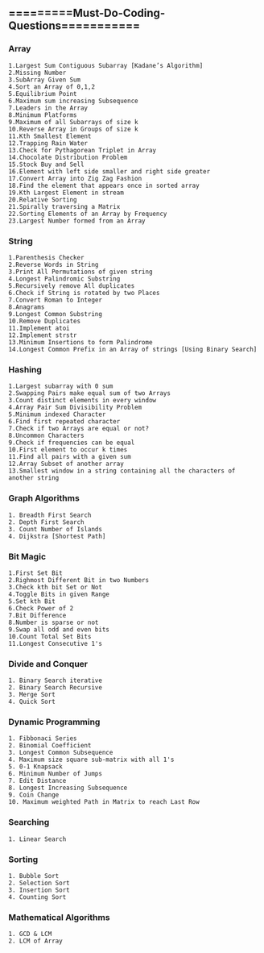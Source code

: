 ## =========Must-Do-Coding-Questions===========

### Array
	1.Largest Sum Contiguous Subarray [Kadane’s Algorithm]
	2.Missing Number
	3.SubArray Given Sum
	4.Sort an Array of 0,1,2
	5.Equilibrium Point
	6.Maximum sum increasing Subsequence
	7.Leaders in the Array
	8.Minimum Platforms
	9.Maximum of all Subarrays of size k
	10.Reverse Array in Groups of size k
	11.Kth Smallest Element
	12.Trapping Rain Water
	13.Check for Pythagorean Triplet in Array
	14.Chocolate Distribution Problem
	15.Stock Buy and Sell
	16.Element with left side smaller and right side greater
	17.Convert Array into Zig Zag Fashion
	18.Find the element that appears once in sorted array
	19.Kth Largest Element in stream
	20.Relative Sorting
	21.Spirally traversing a Matrix
	22.Sorting Elements of an Array by Frequency
	23.Largest Number formed from an Array

### String
	1.Parenthesis Checker
	2.Reverse Words in String
	3.Print All Permutations of given string
	4.Longest Palindromic Substring
	5.Recursively remove All duplicates
	6.Check if String is rotated by two Places
	7.Convert Roman to Integer
	8.Anagrams
	9.Longest Common Substring
	10.Remove Duplicates
	11.Implement atoi
	12.Implement strstr
	13.Minimum Insertions to form Palindrome
	14.Longest Common Prefix in an Array of strings [Using Binary Search]

### Hashing
	1.Largest subarray with 0 sum
	2.Swapping Pairs make equal sum of two Arrays
	3.Count distinct elements in every window
	4.Array Pair Sum Divisibility Problem
	5.Minimum indexed Character
	6.Find first repeated character
	7.Check if two Arrays are equal or not?
	8.Uncommon Characters
	9.Check if frequencies can be equal
	10.First element to occur k times
	11.Find all pairs with a given sum
	12.Array Subset of another array
	13.Smallest window in a string containing all the characters of another string

### Graph Algorithms
	1. Breadth First Search
	2. Depth First Search
	3. Count Number of Islands
	4. Dijkstra [Shortest Path]

### Bit Magic
	1.First Set Bit
	2.Righmost Different Bit in two Numbers
	3.Check kth bit Set or Not
	4.Toggle Bits in given Range
	5.Set kth Bit
	6.Check Power of 2
	7.Bit Difference
	8.Number is sparse or not
	9.Swap all odd and even bits
	10.Count Total Set Bits
	11.Longest Consecutive 1's

### Divide and Conquer
	1. Binary Search iterative
	2. Binary Search Recursive
	3. Merge Sort
	4. Quick Sort

### Dynamic Programming
	1. Fibbonaci Series
	2. Binomial Coefficient
	3. Longest Common Subsequence
	4. Maximum size square sub-matrix with all 1's
	5. 0-1 Knapsack
	6. Minimum Number of Jumps
	7. Edit Distance
	8. Longest Increasing Subsequence
	9. Coin Change
	10. Maximum weighted Path in Matrix to reach Last Row

### Searching
	1. Linear Search
		
### Sorting
	1. Bubble Sort
	2. Selection Sort
	3. Insertion Sort
	4. Counting Sort

### Mathematical Algorithms
	1. GCD & LCM
	2. LCM of Array

